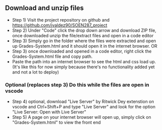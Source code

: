 
## Download and unzip files
- Step 1) Visit the project repository on github and https://github.com/jvaldez90/SOEN287_project 
- Step 2) Under "Code" click the drop down arrow and download ZIP file, once downloaded unzip the file/extract files and open in a code editor
- Step 3) Simply go in the folder where the files were extracted and open up Grades-System.html and it should open it in the internet browser.
OR
- Step 3) once downloaded and opened in a code editor, right click the Grades-System.html file and copy path. 
- Paste the path into an internet browser to see the html and css load up. (It's like this for now simply because there's no functionality added yet and not a lot to deploy)

### Optional (replaces step 3) Do this while the files are open in vscode
- Step 4) optional, download "Live Server" by Ritwick Dey extenstion on vscode and Ctrl+Shift+P and type "Live Server" and look for the option "Live Server: Open with Live Server" 
- Step 5) A page on your internet browser will open up, simply click on "Grades-System.html" to view the front end